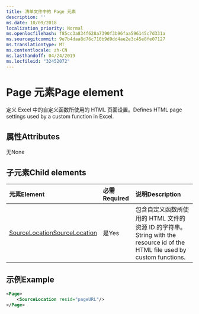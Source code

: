 ```yaml
---
title: 清单文件中的 Page 元素
description: ''
ms.date: 10/09/2018
localization_priority: Normal
ms.openlocfilehash: f85cc3a834f628a7390f3b96faa596145c7d331a
ms.sourcegitcommit: 9e7b4daa8d76c710b9d9dd4ae2e3c45e8fe07127
ms.translationtype: MT
ms.contentlocale: zh-CN
ms.lasthandoff: 04/24/2019
ms.locfileid: "32452072"
---
```

# <a name="page-element"></a><span data-ttu-id="b88f9-102">Page 元素</span><span class="sxs-lookup"><span data-stu-id="b88f9-102">Page element</span></span>

<span data-ttu-id="b88f9-103">定义 Excel 中的自定义函数所使用的 HTML 页面设置。</span><span class="sxs-lookup"><span data-stu-id="b88f9-103">Defines HTML page settings used by a custom function in Excel.</span></span>

## <a name="attributes"></a><span data-ttu-id="b88f9-104">属性</span><span class="sxs-lookup"><span data-stu-id="b88f9-104">Attributes</span></span>

<span data-ttu-id="b88f9-105">无</span><span class="sxs-lookup"><span data-stu-id="b88f9-105">None</span></span>

## <a name="child-elements"></a><span data-ttu-id="b88f9-106">子元素</span><span class="sxs-lookup"><span data-stu-id="b88f9-106">Child elements</span></span>

|  <span data-ttu-id="b88f9-107">元素</span><span class="sxs-lookup"><span data-stu-id="b88f9-107">Element</span></span>  |  <span data-ttu-id="b88f9-108">必需</span><span class="sxs-lookup"><span data-stu-id="b88f9-108">Required</span></span>  |  <span data-ttu-id="b88f9-109">说明</span><span class="sxs-lookup"><span data-stu-id="b88f9-109">Description</span></span>  |
|:-----|:-----|:-----|
|  [<span data-ttu-id="b88f9-110">SourceLocation</span><span class="sxs-lookup"><span data-stu-id="b88f9-110">SourceLocation</span></span>](customfunctionssourcelocation.md)  |  <span data-ttu-id="b88f9-111">是</span><span class="sxs-lookup"><span data-stu-id="b88f9-111">Yes</span></span>  | <span data-ttu-id="b88f9-112">包含自定义函数所使用的 HTML 文件的资源 ID 的字符串。</span><span class="sxs-lookup"><span data-stu-id="b88f9-112">String with the resource id of the HTML file used by custom functions.</span></span> |

## <a name="example"></a><span data-ttu-id="b88f9-113">示例</span><span class="sxs-lookup"><span data-stu-id="b88f9-113">Example</span></span>

```xml
<Page>
    <SourceLocation resid="pageURL"/>
</Page>
```
